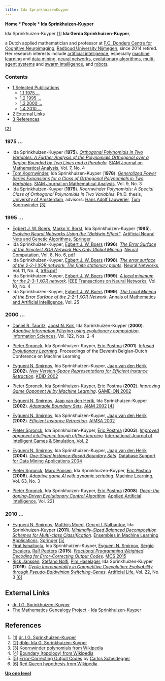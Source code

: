 ```yaml
---
title: Ida SprinkhuizenKuyper
---
```

**[Home](Home "Home") \* [People](People "People") \* Ida Sprinkhuizen-Kuyper**



 [](http://www.socsci.ru.nl/idak/) Ida Sprinkhuizen-Kuyper <a id="cite-note-1" href="#cite-ref-1">[1]</a> 
**Ida Gerda Sprinkhuizen-Kuyper**,  

a Dutch applied mathematician and professor at [F.C. Donders Centre for Cognitive Neuroimaging](https://en.wikipedia.org/wiki/F.C._Donders_Centre_for_Cognitive_Neuroimaging), [Radboud University Nijmegen](https://en.wikipedia.org/wiki/Radboud_University_Nijmegen), since 2014 retired. 
Her research interests include [artificial intelligence](Artificial_Intelligence "Artificial Intelligence"), especially [machine learning](Learning "Learning") and [data mining](https://en.wikipedia.org/wiki/Data_mining), [neural networks](Neural_Networks "Neural Networks"), [evolutionary algorithms](Genetic_Programming#EvolutionaryAlgorithms "Genetic Programming"), 
[multi-agent systems](https://en.wikipedia.org/wiki/Multi-agent_system) and [swarm intelligence](https://en.wikipedia.org/wiki/Swarm_intelligence), and [robots](Robots "Robots"). 



### Contents


* [1 Selected Publications](#selected-publications)
	+ [1.1 1975 ...](#1975-...)
	+ [1.2 1995 ...](#1995-...)
	+ [1.3 2000 ...](#2000-...)
	+ [1.4 2010 ...](#2010-...)
* [2 External Links](#external-links)
* [3 References](#references)






<a id="cite-note-2" href="#cite-ref-2">[2]</a>



### 1975 ...


* Ida Sprinkhuizen-Kuyper (**1975**). *[Orthogonal Polynomials in Two Variables. A Further Analysis of the Polynomials Orthogonal over a Region Bounded by Two Lines and a Parabola](https://epubs.siam.org/doi/abs/10.1137/0507041?journalCode=sjmaah)*. [SIAM Journal on Mathematical Analysis](https://en.wikipedia.org/wiki/Society_for_Industrial_and_Applied_Mathematics), Vol. 7, No. 4
* [Tom Koornwinder](Mathematician#THKoornwinder "Mathematician"), Ida Sprinkhuizen-Kuyper (**1978**). *[Generalized Power Series Expansions for a Class of Orthogonal Polynomials in Two Variables](https://epubs.siam.org/doi/abs/10.1137/0509028?journalCode=sjmaah)*. [SIAM Journal on Mathematical Analysis](https://en.wikipedia.org/wiki/Society_for_Industrial_and_Applied_Mathematics), Vol. 9, No. 3
* Ida Sprinkhuizen-Kuyper (**1979**). *Koornwinder Polynomials: A Special Class of Orthogonal Polynomials in Two Variables*. Ph.D. thesis, [University of Amsterdam](https://en.wikipedia.org/wiki/University_of_Amsterdam), advisors: [Hans Adolf Lauwerier](Mathematician#Lauwerier "Mathematician"), [Tom Koornwinder](Mathematician#THKoornwinder "Mathematician") <a id="cite-note-3" href="#cite-ref-3">[3]</a>


### 1995 ...


* [Egbert J. W. Boers](https://dblp.org/pers/hd/b/Boers:Egbert_J=_W=), [Marko V. Borst](https://dblp.uni-trier.de/pers/hd/b/Borst:Marko_V=), Ida Sprinkhuizen-Kuyper (**1995**). *[Evolving Neural Networks Using the “Baldwin Effect”](https://link.springer.com/chapter/10.1007/978-3-7091-7535-4_87)*. [Artificial Neural Nets and Genetic Algorithms](https://link.springer.com/book/10.1007/978-3-7091-7535-4), [Springer](https://en.wikipedia.org/wiki/Springer_Science%2BBusiness_Media)
* Ida Sprinkhuizen-Kuyper, [Egbert J. W. Boers](https://dblp.org/pers/hd/b/Boers:Egbert_J=_W=) (**1996**). *[The Error Surface of the Simplest XOR Network Has Only Global Minima](https://ieeexplore.ieee.org/abstract/document/6796246)*. [Neural Computation](https://en.wikipedia.org/wiki/Neural_Computation_(journal)), Vol. 8, No. 6, [pdf](http://www.socsci.ru.nl/idak/publications/papers/NeuralComputation.pdf)
* Ida Sprinkhuizen-Kuyper, [Egbert J. W. Boers](https://dblp.org/pers/hd/b/Boers:Egbert_J=_W=) (**1998**). *[The error surface of the 2-2-1 XOR network: The finite stationary points](https://www.sciencedirect.com/science/article/abs/pii/S0893608098000148)*. [Neural Networks](https://en.wikipedia.org/wiki/Neural_Networks_(journal)), Vol. 11, No. 4, [tr95.pdf](http://liacs.leidenuniv.nl/assets/PDF/TechRep/tr95-39.pdf)
* Ida Sprinkhuizen-Kuyper, [Egbert J. W. Boers](https://dblp.org/pers/hd/b/Boers:Egbert_J=_W=) (**1999**). *[A local minimum for the 2-3-1 XOR network](https://ieeexplore.ieee.org/document/774274)*. [IEEE Transactions on Neural Networks](IEEE#NN "IEEE"), Vol. 10, No. 4
* Ida Sprinkhuizen-Kuyper, [Egbert J. W. Boers](https://dblp.org/pers/hd/b/Boers:Egbert_J=_W=) (**1999**). *[The Local Minima of the Error Surface of the 2-2-1 XOR Network](https://link.springer.com/article/10.1023/A:1018969803819)*. [Annals of Mathematics and Artificial Intelligence](https://link.springer.com/journal/10472), Vol. 25


### 2000 ...


* [Daniel R. Tauritz](Mathematician#DRTauritz "Mathematician"), [Joost N. Kok](Mathematician#JNKok "Mathematician"), Ida Sprinkhuizen-Kuyper (**2000**). *[Adaptive Information Filtering using evolutionary computation](https://www.sciencedirect.com/science/article/pii/S0020025599001231)*. [Information Sciences](https://en.wikipedia.org/wiki/Information_Sciences_(journal)), Vol. 122, Nos. 2-4
* [Pieter Spronck](Pieter_Spronck "Pieter Spronck"), Ida Sprinkhuizen-Kuyper, [Eric Postma](Eric_Postma "Eric Postma") (**2001**). *[Infused Evolutionary Learning](https://www.researchgate.net/publication/2894065_Infused_Evolutionary_Learning)*. Proceedings of the Eleventh Belgian-Dutch Conference on Machine Learning
* [Evgueni N. Smirnov](https://scholar.google.co.uk/citations?user=zEfk244AAAAJ&hl=en), Ida Sprinkhuizen-Kuyper, [Jaap van den Herik](Jaap_van_den_Herik "Jaap van den Herik") (**2002**). *[New Version-Space Representations for Efficient Instance Retraction](https://research.tilburguniversity.edu/en/publications/new-version-space-representations-for-efficient-instance-retracti)*. [KDID 2002](https://dblp.uni-trier.de/db/conf/kdid/kdid2002.html)
* [Pieter Spronck](Pieter_Spronck "Pieter Spronck"), Ida Sprinkhuizen-Kuyper, [Eric Postma](Eric_Postma "Eric Postma") (**2002**). *[Improving Game Opponent AI by Machine Learning](https://www.researchgate.net/publication/221024413_Improving_Game_Opponent_AI_by_Machine_Learning)*. [GAME-ON 2002](https://dblp.uni-trier.de/db/conf/gameon/gameon2002.html)
* [Evgueni N. Smirnov](https://scholar.google.co.uk/citations?user=zEfk244AAAAJ&hl=en), [Jaap van den Herik](Jaap_van_den_Herik "Jaap van den Herik"), Ida Sprinkhuizen-Kuyper (**2002**). *[Adaptable Boundary Sets](https://www.researchgate.net/publication/221186121_Adaptable_Boundary_Sets)*. [AI&M 2002](https://dblp.uni-trier.de/db/conf/isaim/isaim2002.html) <a id="cite-note-4" href="#cite-ref-4">[4]</a>
* [Evgueni N. Smirnov](https://scholar.google.co.uk/citations?user=zEfk244AAAAJ&hl=en), Ida Sprinkhuizen-Kuyper, [Jaap van den Herik](Jaap_van_den_Herik "Jaap van den Herik") (**2002**). *[Efficient Instance Retraction](https://www.researchgate.net/publication/226570510_Efficient_Instance_Retraction)*. [AIMSA 2002](https://dblp.uni-trier.de/db/conf/aimsa/aimsa2002.html)


* [Pieter Spronck](Pieter_Spronck "Pieter Spronck"), Ida Sprinkhuizen-Kuyper, [Eric Postma](Eric_Postma "Eric Postma") (**2003**). *[Improved opponent intelligence trough offline learning](https://www.researchgate.net/publication/228697774_Improving_opponent_intelligence_through_offline_evolutionary_learning)*. [International Journal of Intelligent Games & Simulation, Vol. 2](https://dblp.uni-trier.de/db/journals/ijigs/ijigs2.html)
* [Evgueni N. Smirnov](https://scholar.google.co.uk/citations?user=zEfk244AAAAJ&hl=en), Ida Sprinkhuizen-Kuyper, [Jaap van den Herik](Jaap_van_den_Herik "Jaap van den Herik") (**2004**). *[One-Sided Instance-Based Boundary Sets](https://www.semanticscholar.org/paper/One-Sided-Instance-Based-Boundary-Sets-Smirnov-Sprinkhuizen-Kuyper/c8e85e984c9d01c49fdd16edb8bfd5eace93a690)*. [Database Support for Data Mining Applications 2004](https://dblp.uni-trier.de/db/conf/cinq/cinq2004.html)
* [Pieter Spronck](Pieter_Spronck "Pieter Spronck"), [Marc Ponsen](index.php?title=Marc_Ponsen&action=edit&redlink=1 "Marc Ponsen (page does not exist)"), Ida Sprinkhuizen-Kuyper, [Eric Postma](Eric_Postma "Eric Postma") (**2006**). *[Adaptive game AI with dynamic scripting](https://link.springer.com/article/10.1007/s10994-006-6205-6)*. [Machine Learning](https://en.wikipedia.org/wiki/Machine_Learning_(journal)), Vol. 63, No. 3
* [Pieter Spronck](Pieter_Spronck "Pieter Spronck"), Ida Sprinkhuizen-Kuyper, [Eric Postma](Eric_Postma "Eric Postma") (**2008**). *[Deca: the doping-Driven Evolutionary Control Algorithm](https://dl.acm.org/doi/10.1080/08839510701527309)*. [Applied Artificial Intelligence](https://en.wikipedia.org/wiki/Applied_Artificial_Intelligence), Vol. 22]


### 2010 ...


* [Evgueni N. Smirnov](https://scholar.google.co.uk/citations?user=zEfk244AAAAJ&hl=en), [Matthijs Moed](https://dblp.uni-trier.de/pers/hd/m/Moed:Matthijs), [Georgi I. Nalbantov](https://dblp.uni-trier.de/pers/hd/n/Nalbantov:Georgi_I=), Ida Sprinkhuizen-Kuyper (**2011**). *[Minimally-Sized Balanced Decomposition Schemes for Multi-class Classification](https://link.springer.com/chapter/10.1007/978-3-642-22910-7_3)*. [Ensembles in Machine Learning Applications](https://link.springer.com/book/10.1007/978-3-642-22910-7), [Springer](https://en.wikipedia.org/wiki/Springer_Science%2BBusiness_Media) <a id="cite-note-5" href="#cite-ref-5">[5]</a>
* [Firat Ismailoglu](https://dblp.uni-trier.de/pers/hd/i/Ismailoglu:Firat), Ida Sprinkhuizen-Kuyper, [Evgueni N. Smirnov](https://scholar.google.co.uk/citations?user=zEfk244AAAAJ&hl=en), [Sergio Escalera](https://dblp.uni-trier.de/pers/hd/e/Escalera:Sergio), [Ralf Peeters](https://dblp.uni-trier.de/pers/hd/p/Peeters:Ralf_L=_M=) (**2015**). *[Fractional Programming Weighted Decoding for Error-Correcting Output Codes](https://link.springer.com/chapter/10.1007/978-3-319-20248-8_4)*. [MCS 2015](https://dblp.uni-trier.de/db/conf/mcs/mcs2015.html)
* [Rick Janssen](https://dblp.uni-trier.de/pers/hd/j/Janssen:Rick), [Stefano Nolfi](https://dblp.uni-trier.de/pers/hd/n/Nolfi:Stefano), [Pim Haselager](https://dblp.uni-trier.de/pers/hd/h/Haselager:Pim), Ida Sprinkhuizen-Kuyper (**2016**). *[Cyclic Incrementality in Competitive Coevolution: Evolvability through Pseudo-Baldwinian Switching-Genes](https://www.ncbi.nlm.nih.gov/pubmed/27472415)*. [Artificial Life](https://en.wikipedia.org/wiki/Artificial_Life_(journal)), Vol. 22, No. 3 <a id="cite-note-6" href="#cite-ref-6">[6]</a>


## External Links


* [dr. I.G. Sprinkhuizen-Kuyper](http://www.socsci.ru.nl/idak/)
* [The Mathematics Genealogy Project - Ida Sprinkhuizen-Kuyper](https://genealogy.math.ndsu.nodak.edu/id.php?id=66022)


## References


1. <a id="cite-ref-1" href="#cite-note-1">[1]</a> [dr. I.G. Sprinkhuizen-Kuyper](http://www.socsci.ru.nl/idak/)
2. <a id="cite-ref-2" href="#cite-note-2">[2]</a> [dblp: Ida G. Sprinkhuizen-Kuyper](https://dblp.uni-trier.de/pers/hd/s/Sprinkhuizen=Kuyper:Ida_G=)
3. <a id="cite-ref-3" href="#cite-note-3">[3]</a> [Koornwinder polynomials from Wikipedia](https://en.wikipedia.org/wiki/Koornwinder_polynomials)
4. <a id="cite-ref-4" href="#cite-note-4">[4]</a> [Boundary (topology) from Wikipedia](https://en.wikipedia.org/wiki/Boundary_%28topology%29)
5. <a id="cite-ref-5" href="#cite-note-5">[5]</a> [Error-Correcting Output Codes](https://cscheid.net/writing/data_science/error_correcting_output_codes/index.html) by [Carlos Scheidegger](https://cscheid.net/)
6. <a id="cite-ref-6" href="#cite-note-6">[6]</a> [Red Queen hypothesis from Wikipedia](https://en.wikipedia.org/wiki/Red_Queen_hypothesis)

**[Up one level](People "People")**







 
